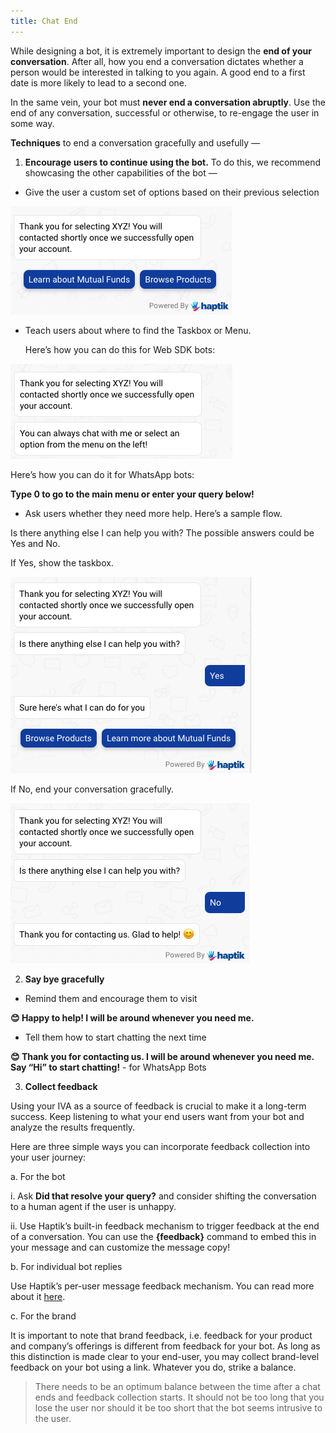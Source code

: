 ```yaml
---
title: Chat End
---
```


While designing a bot, it is extremely important to design the **end of your conversation**. After all, how you end a conversation dictates whether a person would be interested in talking to you again. A good end to a first date is more likely to lead to a second one. 

In the same vein, your bot must **never end a conversation abruptly**. Use the end of any conversation, successful or otherwise, to re-engage the user in some way.

**Techniques** to end a conversation gracefully and usefully —

1. **Encourage users to continue using the bot.** To do this, we recommend showcasing the other capabilities of the bot —

- Give the user a custom set of options based on their previous selection

![chatend1](/assets/chatend1.png)

- Teach users about where to find the Taskbox or Menu. 

  Here’s how you can do this for Web SDK bots:

![chatend2](/assets/chatend2.png)

  Here’s how you can do it for WhatsApp bots: 

  **Type 0 to go to the main menu or enter your query below!**

- Ask users whether they need more help. Here’s a sample flow. 

Is there anything else I can help you with? The possible answers could be Yes and No. 

If Yes, show the taskbox. 

![chatend3](/assets/chatend3.png)

If No, end your conversation gracefully.

![chatend4](/assets/chatend4.png)

2. **Say bye gracefully**

- Remind them and encourage them to visit

**😊 Happy to help! I will be around whenever you need me.**

- Tell them how to start chatting the next time

**😊 Thank you for contacting us. I will be around whenever you need me. Say “Hi” to start chatting!** - for WhatsApp Bots

3. **Collect feedback**

Using your IVA as a source of feedback is crucial to make it a long-term success. Keep listening to what your end users want from your bot and analyze the results frequently.

Here are three simple ways you can incorporate feedback collection into your user journey:

a. For the bot
  
  i. Ask **Did that resolve your query?** and consider shifting the conversation to a human agent if the user is unhappy. 
  
  ii. Use Haptik’s built-in feedback mechanism to trigger feedback at the end of a conversation. You can use the **{feedback}** command to embed this in your message and can customize the message copy!
  
b. For individual bot replies

  Use Haptik’s per-user message feedback mechanism. You can read more about it [here](https://docs.haptik.ai/web-sdk/configuration-customisation#enable-user-feedback).

c. For the brand

It is important to note that brand feedback, i.e. feedback for your product and company’s offerings is different from feedback for your bot. As long as this distinction is made clear to your end-user, you may collect brand-level feedback on your bot using a link. Whatever you do, strike a balance. 

> There needs to be an optimum balance between the time after a chat ends and feedback collection starts. It should not be too long that you lose the user nor should it be too short that the bot seems intrusive to the user.
